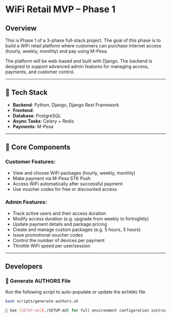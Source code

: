 # WiFi Retail MVP – Phase 1

## Overview

This is Phase 1 of a 3-phase full-stack project. The goal of this phase is to build a WiFi retail platform where customers can purchase internet access (hourly, weekly, monthly) and pay using M-Pesa. 

The platform will be web-based and built with Django. The backend is designed to support advanced admin features for managing access, payments, and customer control.

---

## 🔧 Tech Stack

- **Backend**: Python, Django, Django Rest Framework
- **Frontend**:
- **Database**: PostgreSQL
- **Async Tasks**: Celery + Redis
- **Payments**: M-Pesa

---

## 🧱 Core Components

### Customer Features:
- View and choose WiFi packages (hourly, weekly, monthly)
- Make payment via M-Pesa STK Push
- Access WiFi automatically after successful payment
- Use voucher codes for free or discounted access

### Admin Features:
- Track active users and their access duration
- Modify access duration (e.g. upgrade from weekly to fortnightly)
- Update payment details and package pricing
- Create and manage custom packages (e.g. 5 hours, 3 hours)
- Issue promotional voucher codes
- Control the number of devices per payment
- Throttle WiFi speed per user/session

---
## Developers
### 📜 Generate AUTHORS File

Run the following script to auto-populate or update the `AUTHORS` file

```bash
bash scripts/generate-authors.sh

📘 See [SETUP.md](./SETUP.md) for full environment configuration instructions.
